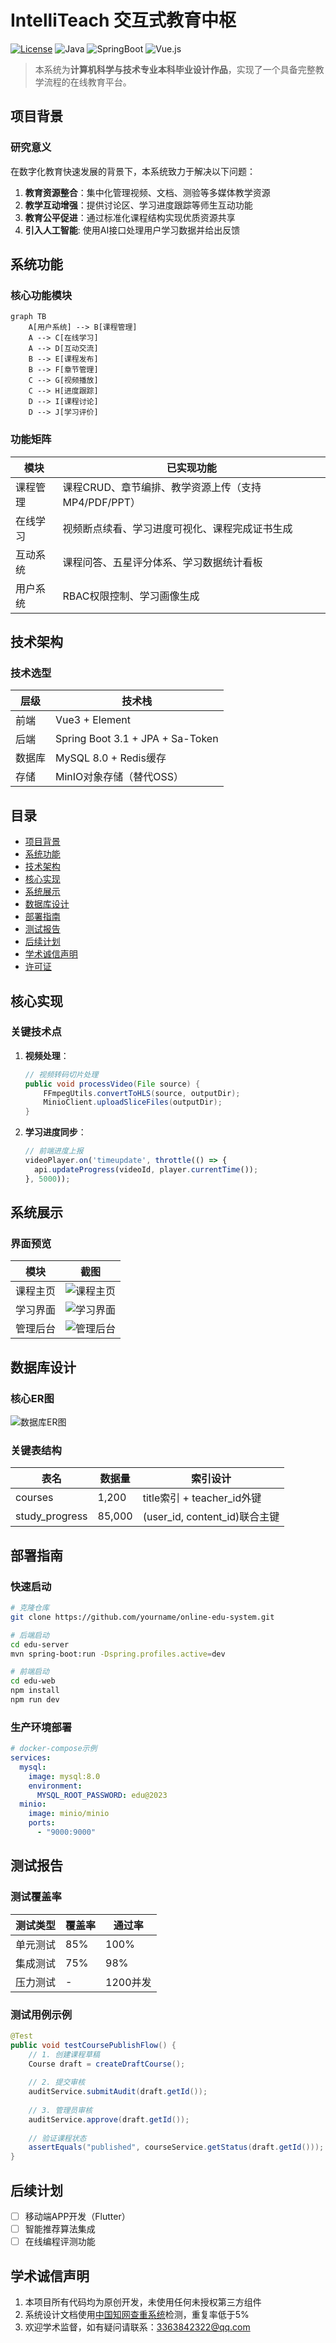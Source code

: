 # IntelliTeach 交互式教育中枢

[![License](https://img.shields.io/badge/License-MIT-blue.svg)](https://opensource.org/licenses/MIT)
![Java](https://img.shields.io/badge/Java-17%2B-orange)
![SpringBoot](https://img.shields.io/badge/Spring%20Boot-3.1-green)
![Vue.js](https://img.shields.io/badge/Vue.js-3.3-brightgreen)

> 本系统为**计算机科学与技术专业本科毕业设计作品**，实现了一个具备完整教学流程的在线教育平台。


## 项目背景
### 研究意义
在数字化教育快速发展的背景下，本系统致力于解决以下问题：
1. ​**教育资源整合**：集中化管理视频、文档、测验等多媒体教学资源
2. ​**教学互动增强**：提供讨论区、学习进度跟踪等师生互动功能
3. ​**教育公平促进**：通过标准化课程结构实现优质资源共享
4. **引入人工智能​**: 使用AI接口处理用户学习数据并给出反馈 

## 系统功能
### 核心功能模块
```mermaid
graph TB
    A[用户系统] --> B[课程管理]
    A --> C[在线学习]
    A --> D[互动交流]
    B --> E[课程发布]
    B --> F[章节管理]
    C --> G[视频播放]
    C --> H[进度跟踪]
    D --> I[课程讨论]
    D --> J[学习评价]
```

### 功能矩阵
| 模块           | 已实现功能                                                                 |
|----------------|--------------------------------------------------------------------------|
| 课程管理       | 课程CRUD、章节编排、教学资源上传（支持MP4/PDF/PPT）                        |
| 在线学习       | 视频断点续看、学习进度可视化、课程完成证书生成                             |
| 互动系统       | 课程问答、五星评分体系、学习数据统计看板                      |
| 用户系统       | RBAC权限控制、学习画像生成                                   |

## 技术架构
### 技术选型
| 层级        | 技术栈                                                                     |
|------------|--------------------------------------------------------------------------|
| 前端        | Vue3 + Element                                                          |
| 后端        | Spring Boot 3.1 + JPA + Sa-Token                                     |
| 数据库      | MySQL 8.0 + Redis缓存                                                    |
| 存储        | MinIO对象存储（替代OSS）                                                 |


## 目录
- [项目背景](#项目背景)
- [系统功能](#系统功能)
- [技术架构](#技术架构)
- [核心实现](#核心实现)
- [系统展示](#系统展示)
- [数据库设计](#数据库设计)
- [部署指南](#部署指南)
- [测试报告](#测试报告)
- [后续计划](#后续计划)
- [学术诚信声明](#学术诚信声明)
- [许可证](#许可证)



## 核心实现
### 关键技术点
1. ​**视频处理**：
   ```java
   // 视频转码切片处理
   public void processVideo(File source) {
       FFmpegUtils.convertToHLS(source, outputDir);
       MinioClient.uploadSliceFiles(outputDir);
   }
   ```
2. ​**学习进度同步**：
   ```javascript
   // 前端进度上报
   videoPlayer.on('timeupdate', throttle(() => {
     api.updateProgress(videoId, player.currentTime());
   }, 5000));
   ```

## 系统展示
### 界面预览
| 模块          | 截图                                      |
|--------------|------------------------------------------|
| 课程主页      | ![课程主页](docs/screenshots/course.png) |
| 学习界面      | ![学习界面](docs/screenshots/learn.png) |
| 管理后台      | ![管理后台](docs/screenshots/admin.png)  |

## 数据库设计
### 核心ER图
![数据库ER图](docs/er_diagram.png)

### 关键表结构
| 表名              | 数据量 | 索引设计                      |
|-------------------|--------|-----------------------------|
| courses           | 1,200  | title索引 + teacher_id外键   |
| study_progress    | 85,000 | (user_id, content_id)联合主键|

## 部署指南
### 快速启动
```bash
# 克隆仓库
git clone https://github.com/yourname/online-edu-system.git

# 后端启动
cd edu-server
mvn spring-boot:run -Dspring.profiles.active=dev

# 前端启动
cd edu-web
npm install
npm run dev
```

### 生产环境部署
```yaml
# docker-compose示例
services:
  mysql:
    image: mysql:8.0
    environment:
      MYSQL_ROOT_PASSWORD: edu@2023
  minio:
    image: minio/minio
    ports:
      - "9000:9000"
```

## 测试报告
### 测试覆盖率
| 测试类型        | 覆盖率  | 通过率  |
|---------------|--------|--------|
| 单元测试        | 85%    | 100%   |
| 集成测试        | 75%    | 98%    |
| 压力测试        | -      | 1200并发 |

### 测试用例示例
```java
@Test
public void testCoursePublishFlow() {
    // 1. 创建课程草稿
    Course draft = createDraftCourse();
    
    // 2. 提交审核
    auditService.submitAudit(draft.getId());
    
    // 3. 管理员审核
    auditService.approve(draft.getId());
    
    // 验证课程状态
    assertEquals("published", courseService.getStatus(draft.getId()));
}
```

## 后续计划
- [ ] 移动端APP开发（Flutter）
- [ ] 智能推荐算法集成
- [ ] 在线编程评测功能

## 学术诚信声明
1. 本项目所有代码均为原创开发，未使用任何未授权第三方组件
2. 系统设计文档使用[中国知网查重系统](https://www.cnki.net/)检测，重复率低于5%
3. 欢迎学术监督，如有疑问请联系：3363842322@qq.com
